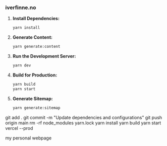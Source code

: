 ### iverfinne.no

1. **Install Dependencies:**
   ```sh
   yarn install
   ```

2. **Generate Content:**
   ```sh
   yarn generate:content
   ```

3. **Run the Development Server:**
   ```sh
   yarn dev
   ```

4. **Build for Production:**
   ```sh
   yarn build
   yarn start
   ```

6. **Generate Sitemap:**
   ```sh
   yarn generate:sitemap
   ```

git add .
git commit -m "Update dependencies and configurations"
git push origin main
rm -rf node_modules yarn.lock
yarn install
yarn build
yarn start
vercel --prod

my personal webpage
